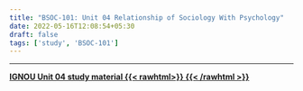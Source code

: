```yaml
---
title: "BSOC-101: Unit 04 Relationship of Sociology With Psychology"
date: 2022-05-16T12:08:54+05:30
draft: false
tags: ['study', 'BSOC-101']
---
```


----


[**IGNOU Unit 04 study material {{< rawhtml>}}
<ion-icon name="download-outline"></ion-icon>
{{< /rawhtml >}}**](https://drive.google.com/file/d/1d3k1OGqmyeulnXKK9tHbh0YunBOOF_l_/view?usp=sharing)
